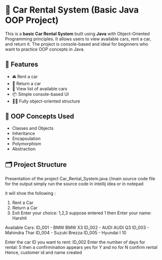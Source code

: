 # 🚗 Car Rental System (Basic Java OOP Project)
This is a **basic Car Rental System** built using **Java** with Object-Oriented Programming principles. It allows users to view available cars, rent a car, and return it. The project is console-based and ideal for beginners who want to practice OOP concepts in Java.
## 📌 Features
- 🚘 Rent a car
- 🧾 Return a car
-  🏁 View list of available cars
- 📦 Simple console-based UI
- 👨‍💻 Fully object-oriented structure
## 🧱 OOP Concepts Used
- Classes and Objects  
- Inheritance  
- Encapsulation  
- Polymorphism  
- Abstraction  
## 🗂️ Project Structure
Presentation of the project 
Car_Rental_System.java //main source code file 
for the output simply run the source code in intellij idea or in notepad 

it will shoe the following :
1. Rent a Car
2. Return a Car
3. Exit
Enter your choice: 1,2,3
suppose entered 1
then
Enter your name: Harshit

Available Cars:
ID_001 - BMW BMW X3
ID_002 - AUDI AUDI Q3
ID_003 - Mahindra Thar
ID_004 - Suzuki Brezza
ID_005 - Hyundai I 10

Enter the car ID you want to rent: ID_002
Enter the number of days for rental: 5
 then a confirmination appears yes for Y and no for N 
 confirm rental 
 Hence, customer id and name created
 
